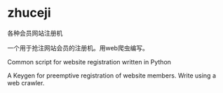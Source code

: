 # zhuceji
各种会员网站注册机

一个用于抢注网站会员的注册机。用web爬虫编写。

Common script for website registration written in Python

A Keygen for preemptive registration of website members. Write using a web crawler.
